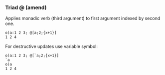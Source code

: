 ### Triad @ (amend)

Applies monadic verb (third argument) to first argument indexed by second one.

```o
o)a:1 2 3; @[a;2;{x+1}]
1 2 4
```

For destructive updates use variable symbol:

```o
o)a:1 2 3; @[`a;2;{x+1}]
`a
o)a
1 2 4
```
